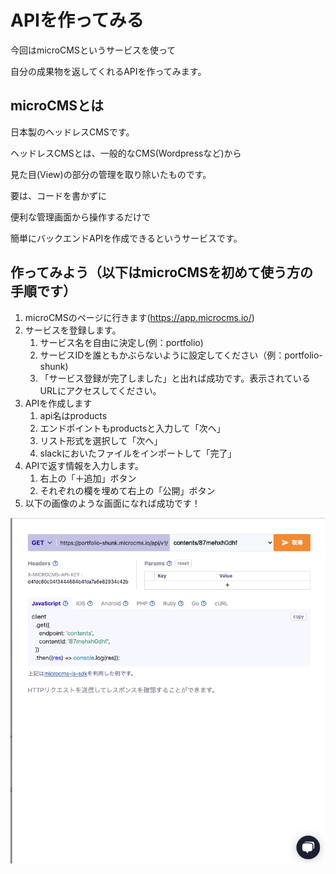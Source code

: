 # APIを作ってみる

今回はmicroCMSというサービスを使って

自分の成果物を返してくれるAPIを作ってみます。

## microCMSとは

日本製のヘッドレスCMSです。

ヘッドレスCMSとは、一般的なCMS(Wordpressなど)から

見た目(View)の部分の管理を取り除いたものです。

要は、コードを書かずに

便利な管理画面から操作するだけで

簡単にバックエンドAPIを作成できるというサービスです。

## 作ってみよう（以下はmicroCMSを初めて使う方の手順です）

1. microCMSのページに行きます(https://app.microcms.io/)
2. サービスを登録します。
   1. サービス名を自由に決定し(例：portfolio)
   2. サービスIDを誰ともかぶらないように設定してください（例：portfolio-shunk)
   3. 「サービス登録が完了しました」と出れば成功です。表示されているURLにアクセスしてください。
3. APIを作成します
   1. api名はproducts
   2. エンドポイントもproductsと入力して「次へ」
   3. リスト形式を選択して「次へ」
   4. slackにおいたファイルをインポートして「完了」
4. APIで返す情報を入力します。
   1. 右上の「＋追加」ボタン
   2. それぞれの欄を埋めて右上の「公開」ボタン
5. 以下の画像のような画面になれば成功です！

![](image/APIgenerated.png)
